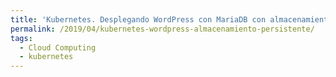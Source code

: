 ```yaml
---
title: 'Kubernetes. Desplegando WordPress con MariaDB con almacenamiento persistente'
permalink: /2019/04/kubernetes-wordpress-almacenamiento-persistente/
tags:
  - Cloud Computing
  - kubernetes
---
```

